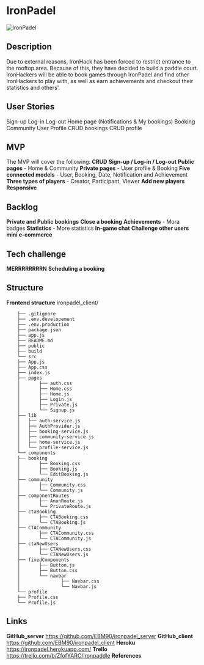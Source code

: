 # IronPadel

![IronPadel](<img src="/ironpadel_azul claro.png">)


## Description

Due to external reasons, IronHack has been forced to restrict entrance to the rooftop area. Because of this,
they have decided to build a paddle court. IronHackers will be able to book games through IronPadel and find
other IronHackers to play with, as well as earn achievements and checkout their statistics and others'.

## User Stories

Sign-up
Log-in
Log-out
Home page (Notifications & My bookings)
Booking
Community
User Profile
CRUD bookings
CRUD profile

## MVP

The MVP will cover the following:
**CRUD**
**Sign-up / Log-in / Log-out**
**Public pages** - Home & Community
**Private pages** - User profile & Booking
**Five connected models** - User, Booking, Date, Notification and Achievement
**Three types of players** - Creator, Participant, Viewer
**Add new players**
**Responsive**

## Backlog

**Private and Public bookings**
**Close a booking**
**Achievements** - Mora badges
**Statistics** - More statistics
**In-game chat**
**Challenge other users**
**mini e-commerce**

## Tech challenge

**MERRRRRRRRN**
**Scheduling a booking**

## Structure

**Frontend structure**
ironpadel_client/

        ├── .gitignore
        ├── .env.developement
        ├── .env.production
        ├── package.json
        ├── app.js
        ├── README.md
        ├── public
        ├── build
        └── src
        ├── App.js
        ├── App.css
        ├── index.js
        ├── pages
        │       ├── auth.css
        │       ├── Home.css
        │       ├── Home.js
        │       ├── Login.js
        │       ├── Private.js
        │       └── Signup.js
        ├── lib
        │   ├── auth-service.js
        │   ├── AuthProvider.js
        │   ├── booking-service.js
        │   ├── community-service.js
        │   ├── home-service.js
        │   └── profile-service.js
        └── components
        ├── booking
        │       ├── Booking.css
        │       ├── Booking.js
        │       └── EditBooking.js
        ├── community
        │       ├── Community.css
        │       └── Community.js
        ├── componentRoutes
        │       ├── AnonRoute.js
        │       └── PrivateRoute.js
        ├── ctaBooking
        │       ├── CTABooking.css
        │       └── CTABooking.js
        ├── CTACommunity
        │       ├── CTACommunity.css
        │       └── CTACommunity.js
        ├── ctaNewUsers
        │       ├── CTANewUsers.css
        │       └── CTANewUsers.js
        ├── fixedComponents
        │       ├── Button.js
        │       ├── Button.css
        │       └── navbar
        │               ├── Navbar.css
        │               └── Navbar.js
        └── profile
        ├── Profile.css
        └── Profile.js

## Links

**GitHub_server** https://github.com/EBM90/ironpadel_server
**GitHub_client** https://github.com/EBM90/ironpadel_client
**Heroku** https://ironpadel.herokuapp.com/
**Trello** https://trello.com/b/ZfofYARC/ironpaddle
**References**
